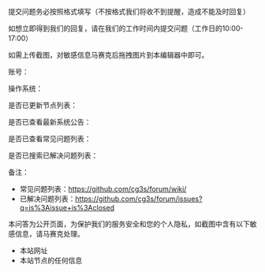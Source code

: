 提交问题务必按照格式填写（不按格式我们将收不到提醒，造成不能及时回复）

如想立即得到我们的回复，请在我们的工作时间内提交问题（工作日的10:00-17:00）

如需上传截图，对敏感信息马赛克后拖拽图片到本编辑器中即可。

账号：　　　　　　　　　　　

操作系统：

是否已更新节点列表：

是否已查看最新系统公告：

是否已查看常见问题列表：

是否已搜索已解决问题列表：

备注：
- 常见问题列表：https://github.com/cg3s/forum/wiki/
- 已解决问题列表：https://github.com/cg3s/forum/issues?q=is%3Aissue+is%3Aclosed
  
本问答为公开页面，为保护我们的服务安全和您的个人隐私，如截图中含有以下敏感信息，请马赛克处理。
- 本站网址
- 本站节点的任何信息
